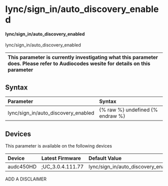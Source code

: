 ﻿---
description: lync/sign_in/auto_discovery_enabled
search: false
---

# lync/sign_in/auto_discovery_enabled

#### lync/sign_in/auto_discovery_enabled

lync/sign_in/auto_discovery_enabled


| This parameter is currently investigating what this parameter does. Please refer to Audiocodes wesite for details on this parameter | 
| :--- |

## Syntax
| Parameter | Syntax |
| :--- | :--- |
|lync/sign_in/auto_discovery_enabled | {% raw %} undefined {% endraw %}|

## Devices
This parameter is available on the following devices

| Device | Latest Firmware | Default Value |
|:---|:---|:---|
| audc450HD | ;UC_3.0.4.111.77 | lync/sign_in/auto_discovery_enabled=1 

ADD A DISCLAIMER
